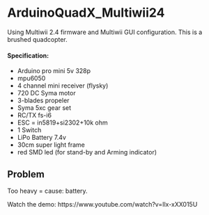 # ArduinoQuadX_Multiwii24

Using Multiwii 2.4 firmware and Multiwii GUI configuration. This is a brushed quadcopter.

<h4>Specification:</h4>
<ul>
  <li>Arduino pro mini 5v 328p</li>
  <li>mpu6050</li>
  <li>4 channel mini receiver (flysky)</li>
  <li>720 DC Syma motor</li>
  <li>3-blades propeler</li>
  <li>Syma 5xc gear set</li>
  <li>RC/TX fs-i6</li>
  <li>ESC = in5819+si2302+10k ohm</li>
  <li>1 Switch</li>
  <li>LiPo Battery 7.4v</li>
  <li>30cm super light frame</li>
  <li>red SMD led (for stand-by and Arming indicator)</li>
  </ul>
  
  <h2>Problem</h2>
  <p>Too heavy = cause: battery.</p>

<p>Watch the demo: https://www.youtube.com/watch?v=Ilx-xXX015U</p>
